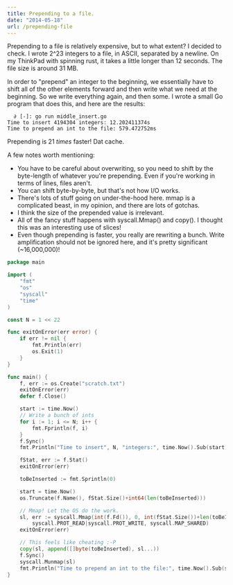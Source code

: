```yaml
---
title: Prepending to a file.
date: "2014-05-18"
url: /prepending-file
---
```



Prepending to a file is relatively expensive, but to what extent?
I decided to check. I wrote 2^23 integers to a file, in ASCII, separated
by a newline. On my ThinkPad with spinning rust, it takes a little longer
than 12 seconds. The file size is around 31 MB.

In order to "prepend" an integer to the beginning, we essentially have
to shift all of the other elements forward and then write what we need
at the beginning. So we write everything again, and then some. I wrote
a small Go program that does this, and here are the results:

```
  ∂ [-]: go run middle_insert.go 
Time to insert 4194304 integers: 12.202411374s
Time to prepend an int to the file: 579.472752ms
```

Prepending is 21 *times* faster! Dat cache.

A few notes worth mentioning:

* You have to be careful about overwriting, so you need to shift by
the byte-length of whatever you're prepending. Even if you're working in terms
of lines, files aren't.
* You can shift byte-by-byte, but that's not how I/O works.
* There's lots of stuff going on under-the-hood here. <span class='mono'>mmap</span> is a
complicated beast, in my opinion, and there are lots of gotchas.
* I think the size of the prepended value is irrelevant.
* All of the fancy stuff happens with <span class='mono'>syscall.Mmap()</span> and <span class='mono'>copy()</span>.
I thought this was an interesting use of slices!
* Even though prepending is faster, you really are rewriting a bunch. Write amplification
should not be ignored here, and it's pretty significant (~16,000,000)!

```go
package main

import (
	"fmt"
	"os"
	"syscall"
	"time"
)

const N = 1 << 22

func exitOnError(err error) {
	if err != nil {
		fmt.Println(err)
		os.Exit(1)
	}
}

func main() {
	f, err := os.Create("scratch.txt")
	exitOnError(err)
	defer f.Close()

	start := time.Now()
	// Write a bunch of ints
	for i := 1; i <= N; i++ {
		fmt.Fprintln(f, i)
	}
	f.Sync()
	fmt.Println("Time to insert", N, "integers:", time.Now().Sub(start))

	fStat, err := f.Stat()
	exitOnError(err)

	toBeInserted := fmt.Sprintln(0)

	start = time.Now()
	os.Truncate(f.Name(), fStat.Size()+int64(len(toBeInserted)))

	// Mmap! Let the OS do the work.
	sl, err := syscall.Mmap(int(f.Fd()), 0, int(fStat.Size())+len(toBeInserted),
		syscall.PROT_READ|syscall.PROT_WRITE, syscall.MAP_SHARED)
	exitOnError(err)

	// This feels like cheating :-P
	copy(sl, append([]byte(toBeInserted), sl...))
	f.Sync()
	syscall.Munmap(sl)
	fmt.Println("Time to prepend an int to the file:", time.Now().Sub(start))
}
```
